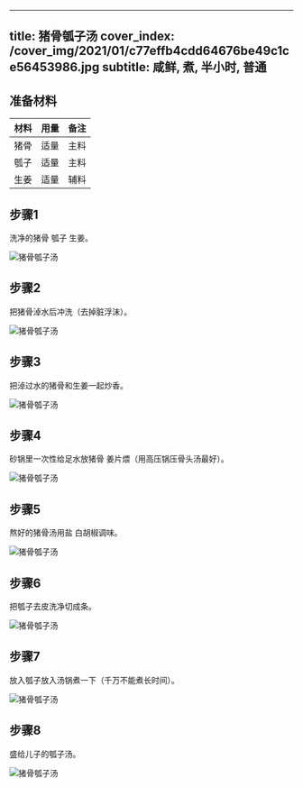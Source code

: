 
---
title: 猪骨瓠子汤
cover_index: /cover_img/2021/01/c77effb4cdd64676be49c1ce56453986.jpg
subtitle: 咸鲜, 煮, 半小时, 普通
---

## 准备材料

| 材料     | 用量 | 备注|
| ------- | ----- | --- |
| 猪骨 | 适量| 主料 |
| 瓠子 | 适量| 主料 |
| 生姜 | 适量| 辅料 |

## 步骤1

洗净的猪骨 瓠子 生姜。

![猪骨瓠子汤](https://i8.meishichina.com/attachment/recipe/201009/201009301425061.jpg?x-oss-process=style/p320) 

## 步骤2

把猪骨淖水后冲洗（去掉脏浮沫）。

![猪骨瓠子汤](https://i8.meishichina.com/attachment/recipe/201009/201009301425148.jpg?x-oss-process=style/p320) 

## 步骤3

把淖过水的猪骨和生姜一起炒香。

![猪骨瓠子汤](https://i8.meishichina.com/attachment/recipe/201009/201009301425228.jpg?x-oss-process=style/p320) 

## 步骤4

砂锅里一次性给足水放猪骨 姜片煨（用高压锅压骨头汤最好）。

![猪骨瓠子汤](https://i8.meishichina.com/attachment/recipe/201009/201009301425336.jpg?x-oss-process=style/p320) 

## 步骤5

熬好的猪骨汤用盐 白胡椒调味。

![猪骨瓠子汤](https://i8.meishichina.com/attachment/recipe/201009/201009301425477.jpg?x-oss-process=style/p320) 

## 步骤6

把瓠子去皮洗净切成条。

![猪骨瓠子汤](https://i8.meishichina.com/attachment/recipe/201009/201009301425560.jpg?x-oss-process=style/p320) 

## 步骤7

放入瓠子放入汤锅煮一下（千万不能煮长时间）。

![猪骨瓠子汤](https://i8.meishichina.com/attachment/recipe/201009/201009301426054.jpg?x-oss-process=style/p320) 

## 步骤8

盛给儿子的瓠子汤。

![猪骨瓠子汤](https://i8.meishichina.com/attachment/recipe/201009/201009301426112.jpg?x-oss-process=style/p320) 

